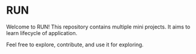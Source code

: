 # RUN
Welcome to RUN! This repository contains multiple mini projects. It aims to learn lifecycle of application.

Feel free to explore, contribute, and use it for exploring.
